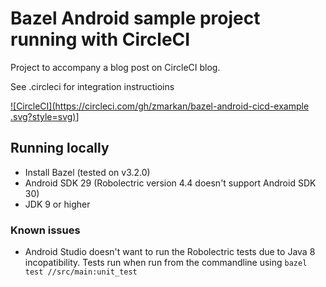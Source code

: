 # Bazel Android sample project running with CircleCI

Project to accompany a blog post on CircleCI blog.

See .circleci for integration instructioins

[![CircleCI](https://circleci.com/gh/zmarkan/bazel-android-cicd-example
.svg?style=svg)](https://app.circleci.com/pipelines/github/zmarkan/bazel-android-cicd-example)]

## Running locally

- Install Bazel (tested on v3.2.0)
- Android SDK 29 (Robolectric version 4.4 doesn't support Android SDK 30)
- JDK 9 or higher

### Known issues

- Android Studio doesn't want to run the Robolectric tests due to Java 8 incopatibility. Tests run when run from the commandline using `bazel test //src/main:unit_test`
